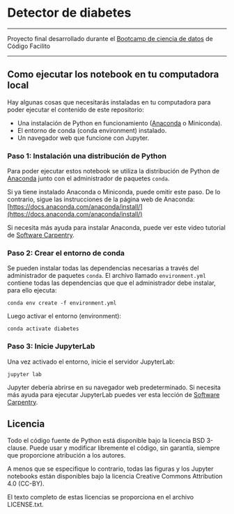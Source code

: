 # Detector de diabetes

---

Proyecto final desarrollado durante el [Bootcamp de ciencia de
datos](https://codigofacilito.com/bootcamps/ciencia-datos-g2/roadmap) de Código
Facilito

---

## Como ejecutar los notebook en tu computadora local

Hay algunas cosas que necesitarás instaladas en tu computadora para poder
ejecutar el contenido de este repositorio:

- Una instalación de Python en funcionamiento
  ([Anaconda](https://www.anaconda.com/) o Miniconda).
- El entorno de conda (conda environment) instalado.
- Un navegador web que funcione con Jupyter.

### Paso 1: Instalación una distribución de Python

Para poder ejecutar estos notebook se utiliza la distribución de Python de
[Anaconda](https://www.anaconda.com/) junto con el administrador de
paquetes `conda`.

Si ya tiene instalado Anaconda o Miniconda, puede omitir este paso.
De lo contrario, sigue las instrucciones de la página web de Anaconda:
[https://docs.anaconda.com/anaconda/install/](https://docs.anaconda.com/anaconda/install/)

Si necesita más ayuda para instalar Anaconda, puede ver este video tutorial de
[Software Carpentry](https://carpentries.github.io/workshop-template/#python).

### Paso 2: Crear el entorno de conda

Se pueden instalar todas las dependencias necesarias a través del administrador
de paquetes `conda`.
El archivo llamado `environment.yml` contiene todas las dependencias que que el
administrador debe instalar, para ello ejecuta:

```
conda env create -f environment.yml
```

Luego activar el entorno (environment):

```
conda activate diabetes
```

### Paso 3: Inicie JupyterLab

Una vez activado el entorno, inicie el servidor JupyterLab:

```
jupyter lab
```

Jupyter debería abrirse en su navegador web predeterminado.
Si necesita más ayuda para ejecutar JupyterLab puedes ver esta lección de
[Software Carpentry](https://swcarpentry.github.io/python-novice-gapminder/01-run-quit/index.html).

## Licencia

Todo el código fuente de Python está disponible bajo la licencia BSD 3-clause.
Puede usar y modificar libremente el código, sin garantía, siempre que
proporcione atribución a los autores.

A menos que se especifique lo contrario, todas las figuras y los Jupyter
notebooks están disponibles bajo la licencia Creative Commons Attribution 4.0
(CC-BY).

El texto completo de estas licencias se proporciona en el archivo LICENSE.txt.
